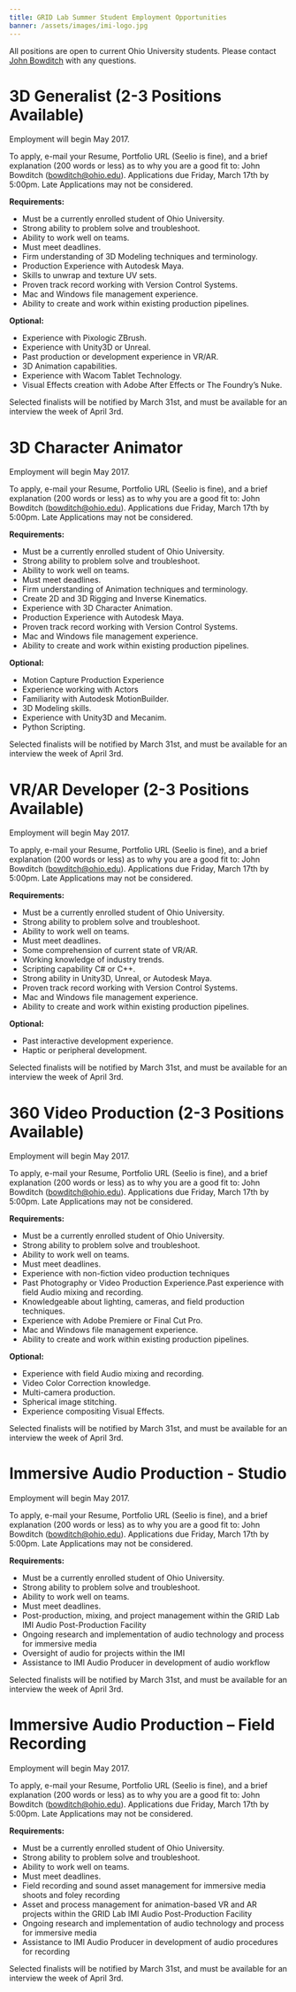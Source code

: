 ```yaml
---
title: GRID Lab Summer Student Employment Opportunities
banner: /assets/images/imi-logo.jpg
---
```


All positions are open to current Ohio University students.  Please contact [John Bowditch](mailto:bowditch@ohio.edu) with any questions.

3D Generalist (2-3 Positions Available)
=====
Employment will begin May 2017.

To apply, e-mail your Resume, Portfolio URL (Seelio is fine), and a brief explanation (200 words or less) as to why you are a good fit to: John Bowditch (bowditch@ohio.edu). Applications due Friday, March 17th by 5:00pm.  Late Applications may not be considered.

**Requirements:**
*	Must be a currently enrolled student of Ohio University.
*	Strong ability to problem solve and troubleshoot.
*	Ability to work well on teams.
*	Must meet deadlines.
*	Firm understanding of 3D Modeling techniques and terminology.
*	Production Experience with Autodesk Maya.
*	Skills to unwrap and texture UV sets.
*	Proven track record working with Version Control Systems.
*	Mac and Windows file management experience.
*	Ability to create and work within existing production pipelines.

**Optional:**
*	Experience with Pixologic ZBrush.
*	Experience with Unity3D or Unreal.
*	Past production or development experience in VR/AR.
*	3D Animation capabilities.
*	Experience with Wacom Tablet Technology.
*	Visual Effects creation with Adobe After Effects or The Foundry’s Nuke.

Selected finalists will be notified by March 31st, and must be available for an interview the week of April 3rd.


3D Character Animator
=====
Employment will begin May 2017.

To apply, e-mail your Resume, Portfolio URL (Seelio is fine), and a brief explanation (200 words or less) as to why you are a good fit to: John Bowditch (bowditch@ohio.edu). Applications due Friday, March 17th by 5:00pm.  Late Applications may not be considered.

**Requirements:**
*	Must be a currently enrolled student of Ohio University.
*	Strong ability to problem solve and troubleshoot.
*	Ability to work well on teams.
*	Must meet deadlines.
*	Firm understanding of Animation techniques and terminology.
*	Create 2D and 3D Rigging and Inverse Kinematics.
*	Experience with 3D Character Animation.
*	Production Experience with Autodesk Maya.
*	Proven track record working with Version Control Systems.
*	Mac and Windows file management experience.
*	Ability to create and work within existing production pipelines.

**Optional:**
*	Motion Capture Production Experience
*	Experience working with Actors
*	Familiarity with Autodesk MotionBuilder.
*	3D Modeling skills.
*	Experience with Unity3D and Mecanim.
*	Python Scripting.


Selected finalists will be notified by March 31st, and must be available for an interview the week of April 3rd.


VR/AR Developer (2-3 Positions Available)
=====
Employment will begin May 2017.

To apply, e-mail your Resume, Portfolio URL (Seelio is fine), and a brief explanation (200 words or less) as to why you are a good fit to: John Bowditch (bowditch@ohio.edu). Applications due Friday, March 17th by 5:00pm.  Late Applications may not be considered.

**Requirements:**
*	Must be a currently enrolled student of Ohio University.
*	Strong ability to problem solve and troubleshoot.
*	Ability to work well on teams.
*	Must meet deadlines.
*	Some comprehension of current state of VR/AR.
*	Working knowledge of industry trends.
*	Scripting capability C# or C++.
*	Strong ability in Unity3D, Unreal, or Autodesk Maya.
*	Proven track record working with Version Control Systems.
*	Mac and Windows file management experience.
*	Ability to create and work within existing production pipelines.

**Optional:**
*	Past interactive development experience.
*	Haptic or peripheral development.


Selected finalists will be notified by March 31st, and must be available for an interview the week of April 3rd.


360 Video Production (2-3 Positions Available)
=====
Employment will begin May 2017.

To apply, e-mail your Resume, Portfolio URL (Seelio is fine), and a brief explanation (200 words or less) as to why you are a good fit to: John Bowditch (bowditch@ohio.edu). Applications due Friday, March 17th by 5:00pm.  Late Applications may not be considered.

**Requirements:**
*	Must be a currently enrolled student of Ohio University.
*	Strong ability to problem solve and troubleshoot.
*	Ability to work well on teams.
*	Must meet deadlines.
*	Experience with non-fiction video production techniques
*	Past Photography or Video Production Experience.Past experience with field Audio mixing and recording.
*	Knowledgeable about lighting, cameras, and field production techniques.
*	Experience with Adobe Premiere or Final Cut Pro.
*	Mac and Windows file management experience.
*	Ability to create and work within existing production pipelines.

**Optional:**
*	Experience with field Audio mixing and recording.
*	Video Color Correction knowledge.
*	Multi-camera production.
*	Spherical image stitching.
*	Experience compositing Visual Effects.


Selected finalists will be notified by March 31st, and must be available for an interview the week of April 3rd.


Immersive Audio Production - Studio
=====
Employment will begin May 2017.

To apply, e-mail your Resume, Portfolio URL (Seelio is fine), and a brief explanation (200 words or less) as to why you are a good fit to: John Bowditch (bowditch@ohio.edu). Applications due Friday, March 17th by 5:00pm.  Late Applications may not be considered.

**Requirements:**
*	Must be a currently enrolled student of Ohio University.
*	Strong ability to problem solve and troubleshoot.
*	Ability to work well on teams.
*	Must meet deadlines.
*	Post-production, mixing, and project management within the GRID Lab IMI Audio Post-Production Facility
*	Ongoing research and implementation of audio technology and process for immersive media
*	Oversight of audio for projects within the IMI
*	Assistance to IMI Audio Producer in development of audio workflow


Selected finalists will be notified by March 31st, and must be available for an interview the week of April 3rd.

Immersive Audio Production – Field Recording
=====
Employment will begin May 2017.

To apply, e-mail your Resume, Portfolio URL (Seelio is fine), and a brief explanation (200 words or less) as to why you are a good fit to: John Bowditch (bowditch@ohio.edu). Applications due Friday, March 17th by 5:00pm.  Late Applications may not be considered.

**Requirements:**
*	Must be a currently enrolled student of Ohio University.
*	Strong ability to problem solve and troubleshoot.
*	Ability to work well on teams.
*	Must meet deadlines.
*	Field recording and sound asset management for immersive media shoots and foley recording
*	Asset and process management for animation-based VR and AR projects within the GRID Lab IMI Audio Post-Production Facility
*	Ongoing research and implementation of audio technology and process for immersive media
*	Assistance to IMI Audio Producer in development of audio procedures for recording

Selected finalists will be notified by March 31st, and must be available for an interview the week of April 3rd.
